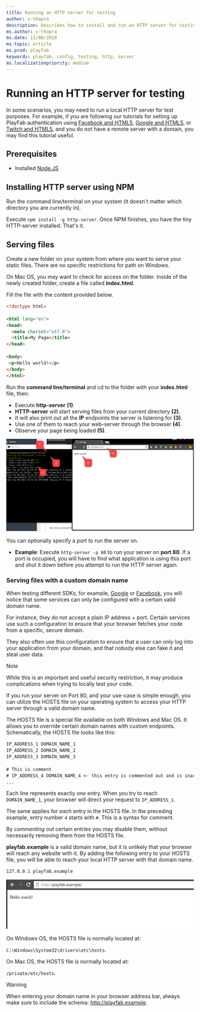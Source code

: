 ```yaml
---
title: Running an HTTP server for testing
author: v-thopra
description: Describes how to install and run an HTTP server for testing.
ms.author: v-thopra
ms.date: 11/08/2018
ms.topic: article
ms.prod: playfab
keywords: playfab, config, testing, http, server
ms.localizationpriority: medium
---
```


# Running an HTTP server for testing

In some scenarios, you may need to run a local HTTP server for test purposes. For example, if you are following our tutorials for setting up PlayFab authentication using [Facebook and HTML5](../../authentication/platform-specific-authentication/facebook-html5.md), [Google and HTML5](../../authentication/platform-specific-authentication/google-html5.md), or [Twitch and HTML5](../../authentication/platform-specific-authentication/twitch-html5.md), and you do not have a remote server with a domain, you may find this tutorial useful.

## Prerequisites

- Installed [Node.JS](https://nodejs.org/en/)

## Installing HTTP server using NPM

Run the command line/terminal on your system (it doesn't matter which directory you are currently in).

Execute `npm install -g http-server`. Once NPM finishes, you have the tiny HTTP-server installed. That's it.

## Serving files

Create a new folder on your system from where you want to serve your static files. There are no specific restrictions for path on Windows.

On Mac OS, you may want to check for access on the folder. Inside of the newly created folder, create a file called **index.html**.

Fill the file with the content provided below.

```html
<!doctype html>

<html lang="en">
<head>
  <meta charset="utf-8">
  <title>My Page</title>
</head>

<body>
 <p>Hello world!</p>
</body>
</html>
```

Run the **command line/terminal** and cd to the folder with your **index.html** file, then:

- Execute **http-server** **(1)**.
- **HTTP-server** will start serving files from your current directory **(2)**.
- It will also print out all the **IP** endpoints the server is listening for **(3)**.
- Use one of them to reach your web-server through the browser **(4)**.
- Observe your page being loaded **(5)**.

![Serving files with the http-server command](media/tutorials/serving-files-with-http-server.png)  

You can optionally specify a port to run the server on.

- **Example**: Execute `http-server -p 80` to run your server on **port 80**. If a port is occupied, you will have to find what application is using this port and shut it down before you attempt to run the HTTP server again.

### Serving files with a custom domain name

When testing different SDKs, for example, [Google](../../authentication/platform-specific-authentication/google-html5.md) or [Facebook](../../authentication/platform-specific-authentication/facebook-html5.md), you will notice that some services can only be configured with a certain valid domain name.

For instance, they do not accept a plain IP address + port. Certain services use such a configuration to ensure that your browser fetches your code from a specific, secure domain.

They also often use this configuration to ensure that a user can only log into your application from your domain, and that nobody else can fake it and steal user data.

> [!NOTE]
> While this is an important and useful security restriction, it may produce complications when trying to locally test your code.

If you run your server on Port 80, and your use-case is simple enough, you can utilize the HOSTS file on your operating system to access your HTTP server through a valid domain name.

The HOSTS file is a special file available on both Windows and Mac OS. It allows you to override certain domain names with custom endpoints. Schematically, the HOSTS file looks like this:

```cmd
IP_ADDRESS_1 DOMAIN_NAME_1
IP_ADDRESS_2 DOMAIN_NAME_2
IP_ADDRESS_3 DOMAIN_NAME_3

# This is comment
# IP_ADDRESS_4 DOMAIN_NAME_4 <- this entry is commented out and is inactive
...
```

Each line represents exactly *one* entry. When you try to reach `DOMAIN_NAME_1`, your browser will direct your request to `IP_ADDRESS_1`.

The same applies for *each* entry in the HOSTS file. In the preceding example, entry number `4` starts with `#`. This is a syntax for comment.

By *commenting* out certain entries you may disable them, without necessarily removing them from the HOSTS file.

**playfab.example** is a valid domain name, but it is unlikely that your browser will reach any website with it. By adding the following entry to your HOSTS file, you will be able to reach your local HTTP server with that domain name.

```cmd
127.0.0.1 playfab.example
```

![HTTP server - Hello World](media/tutorials/http-server-hello-world.png)  

On Windows OS, the HOSTS file is normally located at:

 `C:\Windows\System32\drivers\etc\hosts`.

On Mac OS, the HOSTS file is normally located at:

 `/private/etc/hosts`.

> [!WARNING]
> When entering your domain name in your browser address bar, always make sure to include the schema: <http://playfab.example>.

